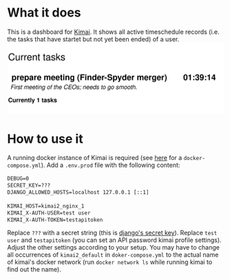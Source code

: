 # What it does
This is a dashboard for [Kimai](www.kimai.org).
It shows all active timeschedule records (i.e. the tasks that have startet but not yet been ended) of a user.
![Preview](preview.png "Preview: You have been preparing a meeting for the last hour and 39 minutes.")

# How to use it
A running docker instance of Kimai is required (see [here](www.kimai.org/documentation/docker.html)
for a `docker-compose.yml`).
Add a `.env.prod` file with the following content:

```
DEBUG=0
SECRET_KEY=???
DJANGO_ALLOWED_HOSTS=localhost 127.0.0.1 [::1]

KIMAI_HOST=kimai2_nginx_1
KIMAI_X-AUTH-USER=test user
KIMAI_X-AUTH-TOKEN=testapitoken
```

Replace `???` with a secret string
(this is [django's secret key](https://docs.djangoproject.com/en/3.2/topics/signing/)).
Replace `test user` and `testapitoken`
(you can set an API password kimai profile settings).
Adjust the other settings according to your setup.
You may have to change all occurrences of `kimai2_default` in `doker-compose.yml` to the actual name of kimai's docker network
(run `docker network ls` while running kimai to find out the name).

